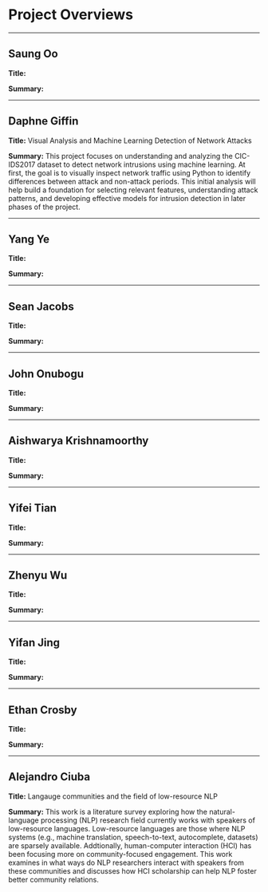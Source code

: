 # Project Overviews
***

## Saung Oo

**Title:**

**Summary:**

***

## Daphne Giffin

**Title:** Visual Analysis and Machine Learning Detection of Network Attacks

**Summary:** This project focuses on understanding and analyzing the CIC-IDS2017 dataset to detect network intrusions using machine learning. At first, the goal is to visually inspect network traffic using Python to identify differences between attack and non-attack periods. This initial analysis will help build a foundation for selecting relevant features, understanding attack patterns, and developing effective models for intrusion detection in later phases of the project.


***

## Yang Ye

**Title:**

**Summary:**

***

## Sean Jacobs

**Title:**

**Summary:**

***

## John Onubogu

**Title:**

**Summary:**

***

## Aishwarya Krishnamoorthy

**Title:**

**Summary:**

***

## Yifei Tian

**Title:**

**Summary:**

***

## Zhenyu Wu

**Title:**

**Summary:**

***

## Yifan Jing

**Title:**

**Summary:**

***

## Ethan Crosby

**Title:**

**Summary:**

***

## Alejandro Ciuba

**Title:** Langauge communities and the field of low-resource NLP

**Summary:** This work is a literature survey exploring how the natural-language processing (NLP) research field currently works with speakers of low-resource languages. Low-resource languages are those where NLP systems (e.g., machine translation, speech-to-text, autocomplete, datasets) are sparsely available. Addtionally, human-computer interaction (HCI) has been focusing more on community-focused engagement. This work examines in what ways do NLP researchers interact with speakers from these communities and discusses how HCI scholarship can help NLP foster better community relations.
